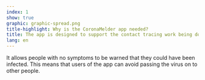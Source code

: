 ```yaml
---
index: 1
show: true
graphic: graphic-spread.png
title-highlight: Why is the CoronaMelder app needed?
title: The app is designed to support the contact tracing work being done by the GGD.
lang: en
---
```

It allows people with no symptoms to be warned that they could have been infected. This means that users of the app can avoid passing the virus on to other people.
